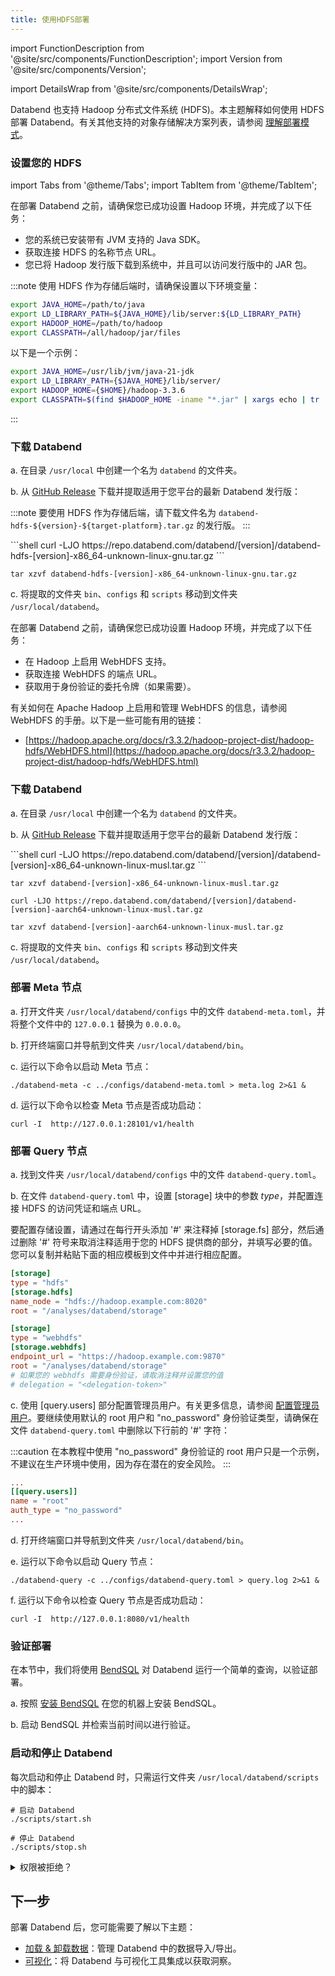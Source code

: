 ```yaml
---
title: 使用HDFS部署
---
```


import FunctionDescription from '@site/src/components/FunctionDescription';
import Version from '@site/src/components/Version';

<FunctionDescription description="引入或更新: v1.2.168"/>

import DetailsWrap from '@site/src/components/DetailsWrap';

Databend 也支持 Hadoop 分布式文件系统 (HDFS)。本主题解释如何使用 HDFS 部署 Databend。有关其他支持的对象存储解决方案列表，请参阅 [理解部署模式](../00-understanding-deployment-modes.md)。

### 设置您的 HDFS

import Tabs from '@theme/Tabs';
import TabItem from '@theme/TabItem';

<Tabs groupId="operating-systems">

<TabItem value="HDFS" label="HDFS">

在部署 Databend 之前，请确保您已成功设置 Hadoop 环境，并完成了以下任务：

- 您的系统已安装带有 JVM 支持的 Java SDK。
- 获取连接 HDFS 的名称节点 URL。
- 您已将 Hadoop 发行版下载到系统中，并且可以访问发行版中的 JAR 包。

:::note
使用 HDFS 作为存储后端时，请确保设置以下环境变量：

```bash
export JAVA_HOME=/path/to/java
export LD_LIBRARY_PATH=${JAVA_HOME}/lib/server:${LD_LIBRARY_PATH}
export HADOOP_HOME=/path/to/hadoop
export CLASSPATH=/all/hadoop/jar/files
```

以下是一个示例：

```bash
export JAVA_HOME=/usr/lib/jvm/java-21-jdk
export LD_LIBRARY_PATH={$JAVA_HOME}/lib/server/
export HADOOP_HOME={$HOME}/hadoop-3.3.6
export CLASSPATH=$(find $HADOOP_HOME -iname "*.jar" | xargs echo | tr ' ' ':')
```

:::

### 下载 Databend

a. 在目录 `/usr/local` 中创建一个名为 `databend` 的文件夹。

b. 从 [GitHub Release](https://github.com/datafuselabs/databend/releases) 下载并提取适用于您平台的最新 Databend 发行版：

:::note
要使用 HDFS 作为存储后端，请下载文件名为 `databend-hdfs-${version}-${target-platform}.tar.gz` 的发行版。
:::

<Tabs>

<TabItem value="linux-x86_64" label="Linux(x86)">

<Version>
```shell
curl -LJO https://repo.databend.com/databend/[version]/databend-hdfs-[version]-x86_64-unknown-linux-gnu.tar.gz
```

```shell
tar xzvf databend-hdfs-[version]-x86_64-unknown-linux-gnu.tar.gz
```

</Version>
</TabItem>

</Tabs>

c. 将提取的文件夹 `bin`、`configs` 和 `scripts` 移动到文件夹 `/usr/local/databend`。

</TabItem>

<TabItem value="WebHDFS" label="WebHDFS">

在部署 Databend 之前，请确保您已成功设置 Hadoop 环境，并完成了以下任务：

- 在 Hadoop 上启用 WebHDFS 支持。
- 获取连接 WebHDFS 的端点 URL。
- 获取用于身份验证的委托令牌（如果需要）。

有关如何在 Apache Hadoop 上启用和管理 WebHDFS 的信息，请参阅 WebHDFS 的手册。以下是一些可能有用的链接：

- [https://hadoop.apache.org/docs/r3.3.2/hadoop-project-dist/hadoop-hdfs/WebHDFS.html](https://hadoop.apache.org/docs/r3.3.2/hadoop-project-dist/hadoop-hdfs/WebHDFS.html)

### 下载 Databend

a. 在目录 `/usr/local` 中创建一个名为 `databend` 的文件夹。

b. 从 [GitHub Release](https://github.com/datafuselabs/databend/releases) 下载并提取适用于您平台的最新 Databend 发行版：

<Tabs>
<TabItem value="linux-x86_64" label="Linux(x86)">
<Version>
```shell
curl -LJO https://repo.databend.com/databend/[version]/databend-[version]-x86_64-unknown-linux-musl.tar.gz
```

```shell
tar xzvf databend-[version]-x86_64-unknown-linux-musl.tar.gz
```

</Version>
</TabItem>

<TabItem value="linux-arm64" label="Linux(Arm)">
<Version>

```shell
curl -LJO https://repo.databend.com/databend/[version]/databend-[version]-aarch64-unknown-linux-musl.tar.gz
```

```shell
tar xzvf databend-[version]-aarch64-unknown-linux-musl.tar.gz
```

</Version>
</TabItem>

</Tabs>

c. 将提取的文件夹 `bin`、`configs` 和 `scripts` 移动到文件夹 `/usr/local/databend`。

</TabItem>
</Tabs>

### 部署 Meta 节点

a. 打开文件夹 `/usr/local/databend/configs` 中的文件 `databend-meta.toml`，并将整个文件中的 `127.0.0.1` 替换为 `0.0.0.0`。

b. 打开终端窗口并导航到文件夹 `/usr/local/databend/bin`。

c. 运行以下命令以启动 Meta 节点：

```shell
./databend-meta -c ../configs/databend-meta.toml > meta.log 2>&1 &
```

d. 运行以下命令以检查 Meta 节点是否成功启动：

```shell
curl -I  http://127.0.0.1:28101/v1/health
```

### 部署 Query 节点

a. 找到文件夹 `/usr/local/databend/configs` 中的文件 `databend-query.toml`。

b. 在文件 `databend-query.toml` 中，设置 [storage] 块中的参数 *type*，并配置连接 HDFS 的访问凭证和端点 URL。

要配置存储设置，请通过在每行开头添加 '#' 来注释掉 [storage.fs] 部分，然后通过删除 '#' 符号来取消注释适用于您的 HDFS 提供商的部分，并填写必要的值。您可以复制并粘贴下面的相应模板到文件中并进行相应配置。

<Tabs groupId="operating-systems">

<TabItem value="HDFS" label="HDFS">

```toml
[storage]
type = "hdfs"
[storage.hdfs]
name_node = "hdfs://hadoop.example.com:8020"
root = "/analyses/databend/storage"
```

</TabItem>

<TabItem value="WebHDFS" label="WebHDFS">

```toml
[storage]
type = "webhdfs"
[storage.webhdfs]
endpoint_url = "https://hadoop.example.com:9870"
root = "/analyses/databend/storage"
# 如果您的 webhdfs 需要身份验证，请取消注释并设置您的值
# delegation = "<delegation-token>"
```

</TabItem>
</Tabs>

c. 使用 [query.users] 部分配置管理员用户。有关更多信息，请参阅 [配置管理员用户](../../04-references/01-admin-users.md)。要继续使用默认的 root 用户和 "no_password" 身份验证类型，请确保在文件 `databend-query.toml` 中删除以下行前的 '#' 字符：

:::caution
在本教程中使用 "no_password" 身份验证的 root 用户只是一个示例，不建议在生产环境中使用，因为存在潜在的安全风险。
:::

```toml title='databend-query.toml'
...
[[query.users]]
name = "root"
auth_type = "no_password"
...
```

d. 打开终端窗口并导航到文件夹 `/usr/local/databend/bin`。

e. 运行以下命令以启动 Query 节点：

```shell
./databend-query -c ../configs/databend-query.toml > query.log 2>&1 &
```

f. 运行以下命令以检查 Query 节点是否成功启动：

```shell
curl -I  http://127.0.0.1:8080/v1/health
```

### 验证部署

在本节中，我们将使用 [BendSQL](https://github.com/datafuselabs/BendSQL) 对 Databend 运行一个简单的查询，以验证部署。

a. 按照 [安装 BendSQL](../../../30-sql-clients/00-bendsql/index.md#installing-bendsql) 在您的机器上安装 BendSQL。

b. 启动 BendSQL 并检索当前时间以进行验证。

### 启动和停止 Databend

每次启动和停止 Databend 时，只需运行文件夹 `/usr/local/databend/scripts` 中的脚本：

```shell
# 启动 Databend
./scripts/start.sh

# 停止 Databend
./scripts/stop.sh
```

<DetailsWrap>
<details>
  <summary>权限被拒绝？</summary>
  <div>
    如果您在尝试启动 Databend 时遇到以下错误消息：

```shell
==> query.log <==
: No getcpu support: percpu_arena:percpu
: option background_thread currently supports pthread only
Databend Query start failure, cause: Code: 1104, Text = failed to create appender: Os { code: 13, kind: PermissionDenied, message: "Permission denied" }.
```

请运行以下命令，然后再次尝试启动 Databend：

```shell
sudo mkdir /var/log/databend
sudo mkdir /var/lib/databend
sudo chown -R $USER /var/log/databend
sudo chown -R $USER /var/lib/databend
```

  </div>
</details>
</DetailsWrap>

## 下一步

部署 Databend 后，您可能需要了解以下主题：

- [加载 & 卸载数据](/guides/load-data)：管理 Databend 中的数据导入/导出。
- [可视化](/guides/visualize)：将 Databend 与可视化工具集成以获取洞察。